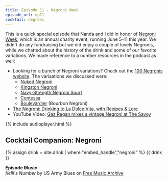 ```yaml
---
title: Episode 11 - Negroni Week
episode_url: ep11
cocktail: negroni
---
```


This is a quick special episode that Nanda and I did in honor of [Negroni Week](https://negroniweek.com/), which is an annual charity event, running June 5–11 this year. We didn't do any fundraising but we did enjoy a couple of lovely Negronis, while we chatted about the history of the drink and some of our favorite variations. We made reference to a number resources in the podcast as well:

- Looking for a bunch of Negroni variations? Check out the [100 Negronis website](http://www.100negronis.com/). The variaations we discussed were:
  - [Nuked Negroni](http://www.huffingtonpost.com.au/2016/05/01/best-cocktails-for-winter_n_9791134.html)
  - [Kingston Negroni](http://punchdrink.com/recipes/kingston-negroni/)
  - [Navy-Strength Negroni Sour](http://www.seriouseats.com/recipes/2016/10/navy-strength-negroni-sour-campari-gin.html)]
  - [Contessa](http://www.saveur.com/article/recipes/contessa-aperol-cocktail)
  - [Boulevardier](http://www.seriouseats.com/recipes/2008/09/boulevardier-recipe.html) (Bourbon Negroni)
- [The Negroni: Drinking to La Dolce Vita, with Recipes & Lore](https://www.amazon.com/Negroni-Drinking-Dolce-Vita-Recipes/dp/1607747790)
- YouTube Video: [Gaz Regan mixes a vintage Negroni at The Savoy](https://www.youtube.com/watch?v=WK69iMrimJU)

{% include audioplayer.html %}

## Cocktail Companion: Negroni
{% assign drink = site.drink | where:"embed_handle","negroni" %}
{{ drink }}


**Episode Music**  
*Kelli's Number* by US Army Blues on [Free Music Archive](http://freemusicarchive.org/)